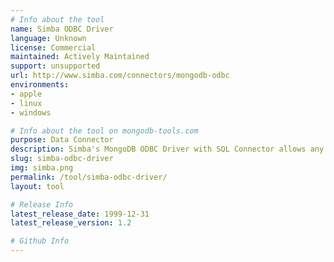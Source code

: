 ```yaml
---
# Info about the tool
name: Simba ODBC Driver
language: Unknown
license: Commercial
maintained: Actively Maintained
support: unsupported
url: http://www.simba.com/connectors/mongodb-odbc
environments:
- apple
- linux
- windows

# Info about the tool on mongodb-tools.com
purpose: Data Connector
description: Simba's MongoDB ODBC Driver with SQL Connector allows any traditional analytics or business intelligence tool to query data in MongoDB via SQL.
slug: simba-odbc-driver
img: simba.png
permalink: /tool/simba-odbc-driver/
layout: tool

# Release Info
latest_release_date: 1999-12-31
latest_release_version: 1.2

# Github Info
---
```


